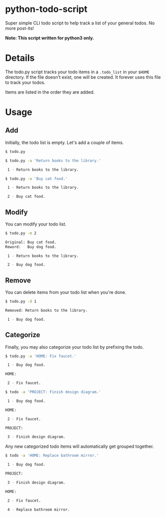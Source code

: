 # python-todo-script

Super simple CLI todo script to help track a list of your general todos.
No more post-its!

**Note: This script written for python3 only.**

# Details

The todo.py script tracks your todo items in a `.todo_list` in your `$HOME`
directory. If the file doesn't exist, one will be created. It forever uses this
file to track your todos.

Items are listed in the order they are added.

# Usage

## Add

Initially, the todo list is empty. Let's add a couple of items.

```bash
$ todo.py

$ todo.py -a 'Return books to the library.'

 1 - Return books to the library.

$ todo.py -a 'Buy cat food.'

 1 - Return books to the library.

 2 - Buy cat food.

```

## Modify

You can modify your todo list.

```bash
$ todo.py -m 2

Original: Buy cat food.
Reword:   Buy dog food.

 1 - Return books to the library.

 2 - Buy dog food.

```

## Remove

You can delete items from your todo list when you're done.

```bash
$ todo.py -d 1

Removed: Return books to the library.

 1 - Buy dog food.

```

## Categorize

Finally, you may also categorize your todo list by prefixing the todo.

```bash
$ todo.py -a 'HOME: Fix faucet.'

 1 - Buy dog food.

HOME:

 2 - Fix faucet.

```

```bash
$ todo -a 'PROJECT: Finish design diagram.'

 1 - Buy dog food.

HOME:

 2 - Fix faucet.

PROJECT:

 3 - Finish design diagram.

```

Any new categorized todo items will automatically get grouped together.

```bash
$ todo -a 'HOME: Replace bathroom mirror.'

 1 - Buy dog food.

PROJECT:

 3 - Finish design diagram.

HOME:

 2 - Fix faucet.

 4 - Replace bathroom mirror.

```

